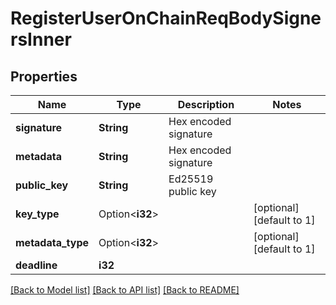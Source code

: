 # RegisterUserOnChainReqBodySignersInner

## Properties

Name | Type | Description | Notes
------------ | ------------- | ------------- | -------------
**signature** | **String** | Hex encoded signature | 
**metadata** | **String** | Hex encoded signature | 
**public_key** | **String** | Ed25519 public key | 
**key_type** | Option<**i32**> |  | [optional][default to 1]
**metadata_type** | Option<**i32**> |  | [optional][default to 1]
**deadline** | **i32** |  | 

[[Back to Model list]](../README.md#documentation-for-models) [[Back to API list]](../README.md#documentation-for-api-endpoints) [[Back to README]](../README.md)


